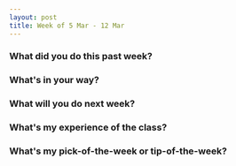 ```yaml
---
layout: post
title: Week of 5 Mar - 12 Mar
---
```


### What did you do this past week?

### What's in your way?

### What will you do next week?

### What's my experience of the class?

### What's my pick-of-the-week or tip-of-the-week?
